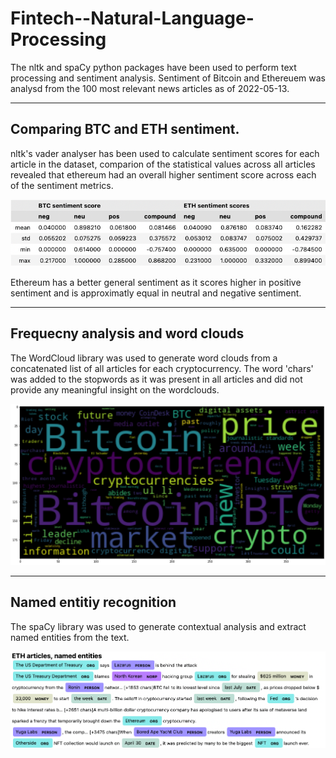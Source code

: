 # Fintech--Natural-Language-Processing

The nltk and spaCy python packages have been used to perform text processing and sentiment analysis. Sentiment of Bitcoin and Ethereuem was analysd from the 100 most relevant news articles as of 2022-05-13. 

---
## Comparing BTC and ETH sentiment.
nltk's vader analyser has been used to calculate sentiment scores for each article in the dataset, comparion of the statistical values across all articles revealed that ethereum had an overall higher sentiment score across each of the sentiment metrics.

![table 1](images/sentiment%20scores.png)

Ethereum has a better general sentiment as it scores higher in positive sentiment and is approximatly equal in neutral and negative sentiment.

---
## Frequecny analysis and word clouds

The WordCloud library was used to generate word clouds from a concatenated list of all articles for each cryptocurrency. The word 'chars' was added to the stopwords as it was present in all articles and did not provide any meaningful insight on the wordclouds.

![btc_wordcloud](images/btc_wordcloud.png)

---

## Named entitiy recognition

The spaCy library was used to generate contextual analysis and extract named entities from the text. 

![ner_pic](images/ner_picture.png)
